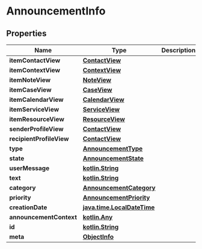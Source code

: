 # AnnouncementInfo

## Properties
Name | Type | Description | Notes
------------ | ------------- | ------------- | -------------
**itemContactView** | [**ContactView**](ContactView.md) |  |  [optional]
**itemContextView** | [**ContextView**](ContextView.md) |  |  [optional]
**itemNoteView** | [**NoteView**](NoteView.md) |  |  [optional]
**itemCaseView** | [**CaseView**](CaseView.md) |  |  [optional]
**itemCalendarView** | [**CalendarView**](CalendarView.md) |  |  [optional]
**itemServiceView** | [**ServiceView**](ServiceView.md) |  |  [optional]
**itemResourceView** | [**ResourceView**](ResourceView.md) |  |  [optional]
**senderProfileView** | [**ContactView**](ContactView.md) |  |  [optional]
**recipientProfileView** | [**ContactView**](ContactView.md) |  |  [optional]
**type** | [**AnnouncementType**](AnnouncementType.md) |  |  [optional]
**state** | [**AnnouncementState**](AnnouncementState.md) |  |  [optional]
**userMessage** | [**kotlin.String**](.md) |  |  [optional]
**text** | [**kotlin.String**](.md) |  |  [optional]
**category** | [**AnnouncementCategory**](AnnouncementCategory.md) |  |  [optional]
**priority** | [**AnnouncementPriority**](AnnouncementPriority.md) |  |  [optional]
**creationDate** | [**java.time.LocalDateTime**](java.time.LocalDateTime.md) |  |  [optional]
**announcementContext** | [**kotlin.Any**](.md) |  |  [optional]
**id** | [**kotlin.String**](.md) |  |  [optional]
**meta** | [**ObjectInfo**](ObjectInfo.md) |  |  [optional]
